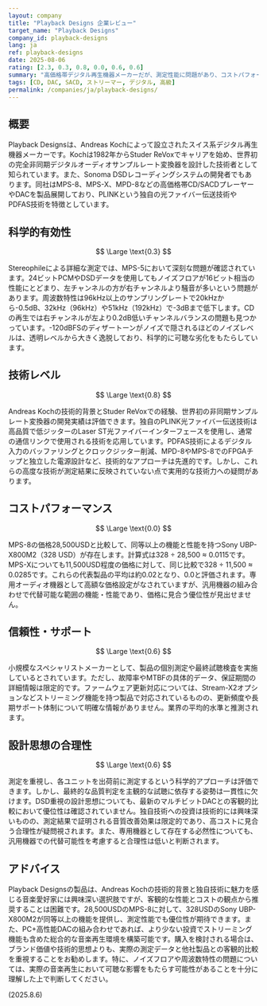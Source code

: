 ```yaml
---
layout: company
title: "Playback Designs 企業レビュー"
target_name: "Playback Designs"
company_id: playback-designs
lang: ja
ref: playback-designs
date: 2025-08-06
rating: [2.3, 0.3, 0.8, 0.0, 0.6, 0.6]
summary: "高価格帯デジタル再生機器メーカーだが、測定性能に問題があり、コストパフォーマンスは極めて劣る"
tags: [CD, DAC, SACD, ストリーマー, デジタル, 高級]
permalink: /companies/ja/playback-designs/
---
```

## 概要

Playback Designsは、Andreas Kochによって設立されたスイス系デジタル再生機器メーカーです。Kochは1982年からStuder ReVoxでキャリアを始め、世界初の完全非同期デジタルオーディオサンプルレート変換器を設計した技術者として知られています。また、Sonoma DSDレコーディングシステムの開発者でもあります。同社はMPS-8、MPS-X、MPD-8などの高価格帯CD/SACDプレーヤーやDACを製品展開しており、PLINKという独自の光ファイバー伝送技術やPDFAS技術を特徴としています。

## 科学的有効性

$$ \Large \text{0.3} $$

Stereophileによる詳細な測定では、MPS-5において深刻な問題が確認されています。24ビットPCMやDSDデータを使用してもノイズフロアが16ビット相当の性能にとどまり、左チャンネルの方が右チャンネルより騒音が多いという問題があります。周波数特性は96kHz以上のサンプリングレートで20kHzから-0.5dB、32kHz（96kHz）や51kHz（192kHz）で-3dBまで低下します。CDの再生では右チャンネルが左より0.2dB低いチャンネルバランスの問題も見つかっています。-120dBFSのディザートーンがノイズで隠されるほどのノイズレベルは、透明レベルから大きく逸脱しており、科学的に可聴な劣化をもたらしています。

## 技術レベル

$$ \Large \text{0.8} $$

Andreas Kochの技術的背景とStuder ReVoxでの経験、世界初の非同期サンプルレート変換器の開発実績は評価できます。独自のPLINK光ファイバー伝送技術は高品質で低ジッターのLaser ST光ファイバーインターフェースを使用し、通常の通信リンクで使用される技術を応用しています。PDFAS技術によるデジタル入力のバッファリングとクロックジッター削減、MPD-8やMPS-8でのFPGAチップと独立した電源設計など、技術的なアプローチは先進的です。しかし、これらの高度な技術が測定結果に反映されていない点で実用的な技術力への疑問があります。

## コストパフォーマンス

$$ \Large \text{0.0} $$

MPS-8の価格28,500USDと比較して、同等以上の機能と性能を持つSony UBP-X800M2（328 USD）が存在します。計算式は328 ÷ 28,500 ≈ 0.0115です。MPS-Xについても11,500USD程度の価格に対して、同じ比較で328 ÷ 11,500 ≈ 0.0285です。これらの代表製品の平均は約0.02となり、0.0と評価されます。専用オーディオ機器として高額な価格設定がなされていますが、汎用機器の組み合わせで代替可能な範囲の機能・性能であり、価格に見合う優位性が見出せません。

## 信頼性・サポート

$$ \Large \text{0.6} $$

小規模なスペシャリストメーカーとして、製品の個別測定や最終試聴検査を実施しているとされています。ただし、故障率やMTBFの具体的データ、保証期間の詳細情報は限定的です。ファームウェア更新対応については、Stream-X2オプションなどストリーミング機能を持つ製品で対応されているものの、更新頻度や長期サポート体制について明確な情報がありません。業界の平均的水準と推測されます。

## 設計思想の合理性

$$ \Large \text{0.6} $$

測定を重視し、各ユニットを出荷前に測定するという科学的アプローチは評価できます。しかし、最終的な品質判定を主観的な試聴に依存する姿勢は一貫性に欠けます。DSD重視の設計思想についても、最新のマルチビットDACとの客観的比較において優位性は確認されていません。独自技術への投資は技術的には興味深いものの、測定結果で証明される音質改善効果は限定的であり、高コストに見合う合理性が疑問視されます。また、専用機器として存在する必然性についても、汎用機器での代替可能性を考慮すると合理性は低いと判断されます。

## アドバイス

Playback Designsの製品は、Andreas Kochの技術的背景と独自技術に魅力を感じる音楽愛好家には興味深い選択肢ですが、客観的な性能とコストの観点から推奨することは困難です。28,500USDのMPS-8に対して、328USDのSony UBP-X800M2が同等以上の機能を提供し、測定性能でも優位性が期待できます。また、PC+高性能DACの組み合わせであれば、より少ない投資でストリーミング機能も含めた総合的な音楽再生環境を構築可能です。購入を検討される場合は、ブランド価値や技術的思想よりも、実際の測定データと他社製品との客観的比較を重視することをお勧めします。特に、ノイズフロアや周波数特性の問題については、実際の音楽再生において可聴な影響をもたらす可能性があることを十分に理解した上で判断してください。

(2025.8.6)

